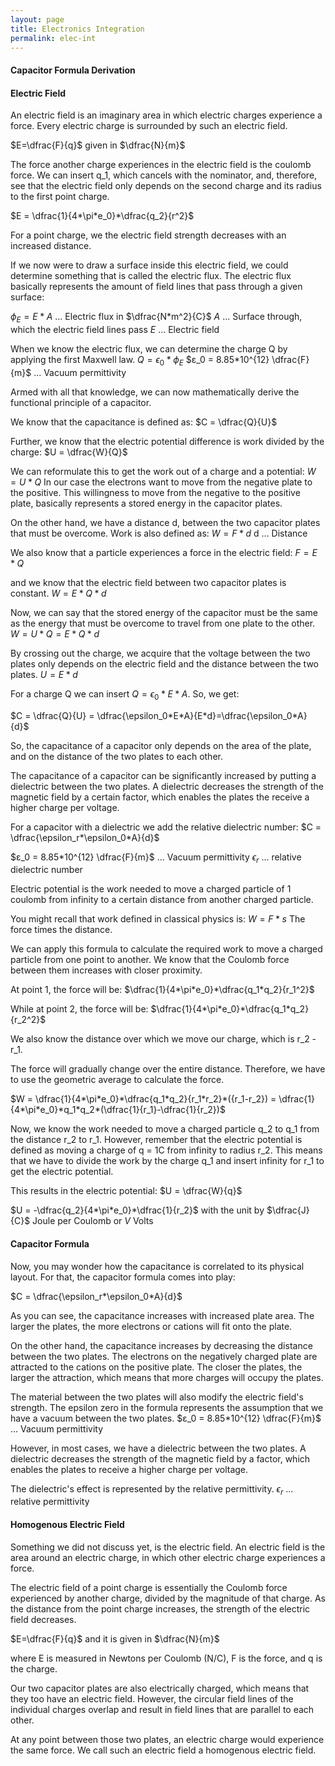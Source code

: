 ```yaml
---
layout: page
title: Electronics Integration
permalink: elec-int
---
```

#### Capacitor Formula Derivation

#### Electric Field
An electric field is an imaginary area in which electric charges experience a force. 
Every electric charge is surrounded by such an electric field.

$E=\dfrac{F}{q}$  given in  $\dfrac{N}{m}$

The force another charge experiences in the electric field is the coulomb force. We can insert q_1, which cancels with the nominator, and, therefore, see that the electric field only depends on the second charge and its radius to the first point charge. 

$E = \dfrac{1}{4*\pi*e_0}*\dfrac{q_2}{r^2}$

For a point charge, we the electric field strength decreases with an increased distance.

If we now were to draw a surface inside this electric field, we could determine something that is called the electric flux. The electric flux basically represents the amount of field lines that pass through a given surface: 

$\phi_E = E*A$ ... Electric flux in $\dfrac{N*m^2}{C}$
$A$ ... Surface through, which the electric field lines pass
$E$ ... Electric field 

When we know the electric flux, we can determine the charge Q by applying the first Maxwell law. 
$Q = \epsilon_0*\phi_E$
$ε_0 = 8.85*10^{12} \dfrac{F}{m}$ ... Vacuum permittivity 

Armed with all that knowledge, we can now mathematically derive the functional principle of a capacitor. 

We know that the capacitance is defined as:
$C = \dfrac{Q}{U}$  

Further, we know that the electric potential difference is work divided by the charge: 
$U = \dfrac{W}{Q}$

We can reformulate this to get the work out of a charge and a potential:
$W = U*Q$
In our case the electrons want to move from the negative plate to the positive. 
This willingness to move from the negative to the positive plate, basically represents a stored energy in the capacitor plates. 

On the other hand, we have a distance d, between the two capacitor plates that must be overcome. 
Work is also defined as:
$W = F*d$
d ... Distance

We also know that a particle experiences a force in the electric field:
$F = E*Q$

and we know that the electric field between two capacitor plates is constant. 
$W = E*Q*d$

Now, we can say that the stored energy of the capacitor must be the same as the energy that must be overcome to travel from one plate to the other. 
$W = U*Q= E*Q*d$

By crossing out the charge, we acquire that the voltage between the two plates only depends on the electric field and the distance between the two plates. 
$U= E*d$

For a charge Q we can insert $Q = \epsilon_0*E*A$. 
So, we get:

$C = \dfrac{Q}{U} = \dfrac{\epsilon_0*E*A}{E*d}=\dfrac{\epsilon_0*A}{d}$  

So, the capacitance of a capacitor only depends on the area of the plate, and on the distance of the two plates to each other. 

The capacitance of a capacitor can be significantly increased by putting a dielectric between the two plates. A dielectric decreases the strength of the magnetic field by a certain factor, which enables the plates the receive a higher charge per voltage. 

For a capacitor with a dielectric we add the relative dielectric number:
$C = \dfrac{\epsilon_r*\epsilon_0*A}{d}$  

$ε_0 = 8.85*10^{12} \dfrac{F}{m}$ ... Vacuum permittivity 
$\epsilon_r$ ... relative dielectric number 

Electric potential is the work needed to move a charged particle of 1 coulomb from infinity to a certain distance from another charged particle. 

You might recall that work defined in classical physics is:
$W = F*s$
The force times the distance. 

We can apply this formula to calculate the required work to move a charged particle from one point to another. We know that the Coulomb force between them increases with closer proximity.  

At point 1, the force will be: 
$\dfrac{1}{4*\pi*e_0}*\dfrac{q_1*q_2}{r_1^2}$

While at point 2, the force will be: 
$\dfrac{1}{4*\pi*e_0}*\dfrac{q_1*q_2}{r_2^2}$

We also know the distance over which we move our charge, which is r_2 - r_1.

The force will gradually change over the entire distance. Therefore, we have to use the geometric average to calculate the force. 

$W = \dfrac{1}{4*\pi*e_0}*\dfrac{q_1*q_2}{r_1*r_2}*({r_1-r_2}) = \dfrac{1}{4*\pi*e_0}*q_1*q_2*(\dfrac{1}{r_1}-\dfrac{1}{r_2})$

Now, we know the work needed to move a charged particle q_2 to q_1 from the distance r_2 to r_1. However, remember that the electric potential is defined as moving a charge of q = 1C from infinity to radius r_2. 
This means that we have to divide the work by the charge q_1 and insert infinity for r_1 to get the electric potential. 

This results in the electric potential:
$U = \dfrac{W}{q}$

$U = -\dfrac{q_2}{4*\pi*e_0}*\dfrac{1}{r_2}$   with the unit by $\dfrac{J}{C}$ Joule per Coulomb or $V$ Volts 

#### Capacitor Formula
Now, you may wonder how the capacitance is correlated to its physical layout. For that, the capacitor formula comes into play:

$C = \dfrac{\epsilon_r*\epsilon_0*A}{d}$  

As you can see, the capacitance increases with increased plate area. The larger the plates, the more electrons or cations will fit onto the plate. 

On the other hand, the capacitance increases by decreasing the distance between the two plates. The electrons on the negatively charged plate are attracted to the cations on the positive plate. The closer the plates, the larger the attraction, which means that more charges will occupy the plates. 

The material between the two plates will also modify the electric field's strength. The epsilon zero in the formula represents the assumption that we have a vacuum between the two plates. 
$ε_0 = 8.85*10^{12} \dfrac{F}{m}$ ... Vacuum permittivity 

However, in most cases, we have a dielectric between the two plates. 
A dielectric decreases the strength of the magnetic field by a factor, which enables the plates to receive a higher charge per voltage. 

The dielectric's effect is represented by the relative permittivity.
$\epsilon_r$ ... relative permittivity 

#### Homogenous Electric Field
Something we did not discuss yet, is the electric field. An electric field is the area around an electric charge, in which other electric charge experiences a force. 

The electric field of a point charge is essentially the Coulomb force experienced by another charge, divided by the magnitude of that charge. As the distance from the point charge increases, the strength of the electric field decreases.

$E=\dfrac{F}{q}$  and it is given in  $\dfrac{N}{m}$

where E is measured in Newtons per Coulomb (N/C), F is the force, and q is the charge.

Our two capacitor plates are also electrically charged, which means that they too have an electric field. However, the circular field lines of the individual charges overlap and result in field lines that are parallel to each other. 

At any point between those two plates, an electric charge would experience the same force. We call such an electric field a homogenous electric field. 

